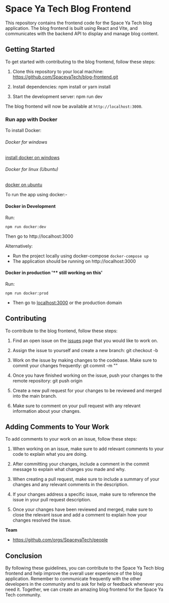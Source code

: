 <!-- # blog-frontend
A frontend development for the SpaceYaTech Mastori blog application. This is a community-driven open-source project that aims to let users to quickly publish content and share it with ease to their audience.  -->

<!-- ![image](https://user-images.githubusercontent.com/23496280/223451465-437d25a1-248b-4c37-be9a-d2ecd22a6625.png)
![Screenshot from 2023-03-07 17-25-21](https://user-images.githubusercontent.com/23496280/223452167-1c2786fd-9a45-4cf4-a1b9-617ba50b8936.png)
![Screenshot from 2023-03-07 17-25-05](https://user-images.githubusercontent.com/23496280/223452178-7580634a-b247-48cb-a32e-8e106dbcaef4.png) -->

# Space Ya Tech Blog Frontend

This repository contains the frontend code for the Space Ya Tech blog application. The blog frontend is built using React and Vite, and communicates with the backend API to display and manage blog content.

## Getting Started

To get started with contributing to the blog frontend, follow these steps:

1. Clone this repository to your local machine: https://github.com/SpaceyaTech/blog-frontend.git

2. Install dependencies: npm install or yarn install

3. Start the development server: npm run dev

The blog frontend will now be available at `http://localhost:3000`.

### Run app with Docker

To install Docker:

###### Docker for windows

[install docker on windows](https://medium.com/devops-with-valentine/how-to-install-docker-on-windows-10-11-step-by-step-83074a80e6f9)

###### Docker for linux (Ubuntu)

[docker on ubuntu](https://www.digitalocean.com/community/tutorials/how-to-install-and-use-docker-on-ubuntu-20-04)

To run the app using docker:-

#### Docker in Development

Run:

```
npm run docker:dev
```

Then go to http://localhost:3000

Alternatively:

- Run the project locally using docker-compose `docker-compose up`
- The application should be running on http://localhost:3000

#### Docker in production '\*\* still working on this'

Run:

```
npm run docker:prod
```

- Then go to [localhost:3000](http://localhost:3000) or the production domain

## Contributing

To contribute to the blog frontend, follow these steps:

1. Find an open issue on the [issues](https://github.com/SpaceyaTech/blog-frontend/issues) page that you would like to work on.

2. Assign the issue to yourself and create a new branch: git checkout -b <branch-name>

3. Work on the issue by making changes to the codebase. Make sure to commit your changes frequently: git commit -m "<commit-message>"

4. Once you have finished working on the issue, push your changes to the remote repository: git push origin <branch-name>

5. Create a new pull request for your changes to be reviewed and merged into the main branch.

6. Make sure to comment on your pull request with any relevant information about your changes.

## Adding Comments to Your Work

To add comments to your work on an issue, follow these steps:

1. When working on an issue, make sure to add relevant comments to your code to explain what you are doing.

2. After committing your changes, include a comment in the commit message to explain what changes you made and why.

3. When creating a pull request, make sure to include a summary of your changes and any relevant comments in the description.

4. If your changes address a specific issue, make sure to reference the issue in your pull request description.

5. Once your changes have been reviewed and merged, make sure to close the relevant issue and add a comment to explain how your changes resolved the issue.

**Team**

- https://github.com/orgs/SpaceyaTech/people

## Conclusion

By following these guidelines, you can contribute to the Space Ya Tech blog frontend and help improve the overall user experience of the blog application. Remember to communicate frequently with the other developers in the community and to ask for help or feedback whenever you need it. Together, we can create an amazing blog frontend for the Space Ya Tech community.

